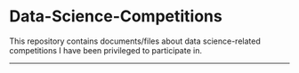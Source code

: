 # Data-Science-Competitions
This repository contains documents/files about data science-related competitions I have been privileged to participate in.





---
